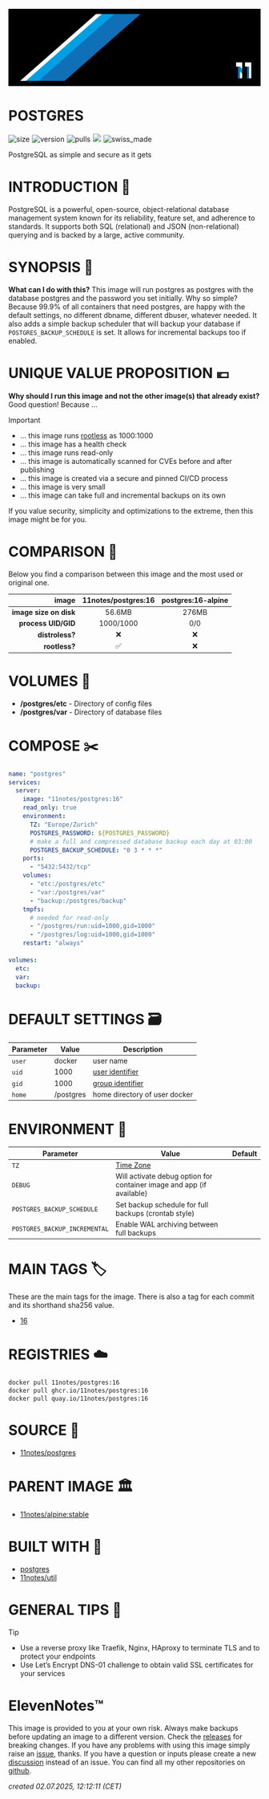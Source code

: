 ![banner](https://github.com/11notes/defaults/blob/main/static/img/banner.png?raw=true)

# POSTGRES
![size](https://img.shields.io/docker/image-size/11notes/postgres/16?color=0eb305)![5px](https://github.com/11notes/defaults/blob/main/static/img/transparent5x2px.png?raw=true)![version](https://img.shields.io/docker/v/11notes/postgres/16?color=eb7a09)![5px](https://github.com/11notes/defaults/blob/main/static/img/transparent5x2px.png?raw=true)![pulls](https://img.shields.io/docker/pulls/11notes/postgres?color=2b75d6)![5px](https://github.com/11notes/defaults/blob/main/static/img/transparent5x2px.png?raw=true)[<img src="https://img.shields.io/github/issues/11notes/docker-POSTGRES?color=7842f5">](https://github.com/11notes/docker-POSTGRES/issues)![5px](https://github.com/11notes/defaults/blob/main/static/img/transparent5x2px.png?raw=true)![swiss_made](https://img.shields.io/badge/Swiss_Made-FFFFFF?labelColor=FF0000&logo=data:image/svg%2bxml;base64,PHN2ZyB2ZXJzaW9uPSIxIiB3aWR0aD0iNTEyIiBoZWlnaHQ9IjUxMiIgdmlld0JveD0iMCAwIDMyIDMyIiB4bWxucz0iaHR0cDovL3d3dy53My5vcmcvMjAwMC9zdmciPgogIDxyZWN0IHdpZHRoPSIzMiIgaGVpZ2h0PSIzMiIgZmlsbD0idHJhbnNwYXJlbnQiLz4KICA8cGF0aCBkPSJtMTMgNmg2djdoN3Y2aC03djdoLTZ2LTdoLTd2LTZoN3oiIGZpbGw9IiNmZmYiLz4KPC9zdmc+)

PostgreSQL as simple and secure as it gets

# INTRODUCTION 📢

PostgreSQL is a powerful, open-source, object-relational database management system known for its reliability, feature set, and adherence to standards. It supports both SQL (relational) and JSON (non-relational) querying and is backed by a large, active community.

# SYNOPSIS 📖
**What can I do with this?** This image will run postgres as postgres with the database postgres and the password you set initially. Why so simple? Because 99.9% of all containers that need postgres, are happy with the default settings, no different dbname, different dbuser, whatever needed. It also adds a simple backup scheduler that will backup your database if ``` POSTGRES_BACKUP_SCHEDULE``` is set. It allows for incremental backups too if enabled.

# UNIQUE VALUE PROPOSITION 💶
**Why should I run this image and not the other image(s) that already exist?** Good question! Because ...

> [!IMPORTANT]
>* ... this image runs [rootless](https://github.com/11notes/RTFM/blob/main/linux/container/image/rootless.md) as 1000:1000
>* ... this image has a health check
>* ... this image runs read-only
>* ... this image is automatically scanned for CVEs before and after publishing
>* ... this image is created via a secure and pinned CI/CD process
>* ... this image is very small
>* ... this image can take full and incremental backups on its own

If you value security, simplicity and optimizations to the extreme, then this image might be for you.

# COMPARISON 🏁
Below you find a comparison between this image and the most used or original one.

| **image** | 11notes/postgres:16 | postgres:16-alpine |
| ---: | :---: | :---: |
| **image size on disk** | 56.6MB | 276MB |
| **process UID/GID** | 1000/1000 | 0/0 |
| **distroless?** | ❌ | ❌ |
| **rootless?** | ✅ | ❌ |

 
# VOLUMES 📁
* **/postgres/etc** - Directory of config files
* **/postgres/var** - Directory of database files

# COMPOSE ✂️
```yaml
name: "postgres"
services:
  server:
    image: "11notes/postgres:16"
    read_only: true
    environment:
      TZ: "Europe/Zurich"
      POSTGRES_PASSWORD: ${POSTGRES_PASSWORD}
      # make a full and compressed database backup each day at 03:00
      POSTGRES_BACKUP_SCHEDULE: "0 3 * * *"
    ports:
      - "5432:5432/tcp"
    volumes:
      - "etc:/postgres/etc"
      - "var:/postgres/var"
      - "backup:/postgres/backup"
    tmpfs:
      # needed for read-only
      - "/postgres/run:uid=1000,gid=1000"
      - "/postgres/log:uid=1000,gid=1000"
    restart: "always"

volumes:
  etc:
  var:
  backup:
```

# DEFAULT SETTINGS 🗃️
| Parameter | Value | Description |
| --- | --- | --- |
| `user` | docker | user name |
| `uid` | 1000 | [user identifier](https://en.wikipedia.org/wiki/User_identifier) |
| `gid` | 1000 | [group identifier](https://en.wikipedia.org/wiki/Group_identifier) |
| `home` | /postgres | home directory of user docker |

# ENVIRONMENT 📝
| Parameter | Value | Default |
| --- | --- | --- |
| `TZ` | [Time Zone](https://en.wikipedia.org/wiki/List_of_tz_database_time_zones) | |
| `DEBUG` | Will activate debug option for container image and app (if available) | |
| `POSTGRES_BACKUP_SCHEDULE` | Set backup schedule for full backups (crontab style) | |
| `POSTGRES_BACKUP_INCREMENTAL` | Enable WAL archiving between full backups | |

# MAIN TAGS 🏷️
These are the main tags for the image. There is also a tag for each commit and its shorthand sha256 value.

* [16](https://hub.docker.com/r/11notes/postgres/tags?name=16)

# REGISTRIES ☁️
```
docker pull 11notes/postgres:16
docker pull ghcr.io/11notes/postgres:16
docker pull quay.io/11notes/postgres:16
```

# SOURCE 💾
* [11notes/postgres](https://github.com/11notes/docker-POSTGRES)

# PARENT IMAGE 🏛️
* [11notes/alpine:stable](https://hub.docker.com/r/11notes/alpine)

# BUILT WITH 🧰
* [postgres](https://github.com/postgres/postgres)
* [11notes/util](https://github.com/11notes/docker-util)

# GENERAL TIPS 📌
> [!TIP]
>* Use a reverse proxy like Traefik, Nginx, HAproxy to terminate TLS and to protect your endpoints
>* Use Let’s Encrypt DNS-01 challenge to obtain valid SSL certificates for your services

# ElevenNotes™️
This image is provided to you at your own risk. Always make backups before updating an image to a different version. Check the [releases](https://github.com/11notes/docker-postgres/releases) for breaking changes. If you have any problems with using this image simply raise an [issue](https://github.com/11notes/docker-postgres/issues), thanks. If you have a question or inputs please create a new [discussion](https://github.com/11notes/docker-postgres/discussions) instead of an issue. You can find all my other repositories on [github](https://github.com/11notes?tab=repositories).

*created 02.07.2025, 12:12:11 (CET)*